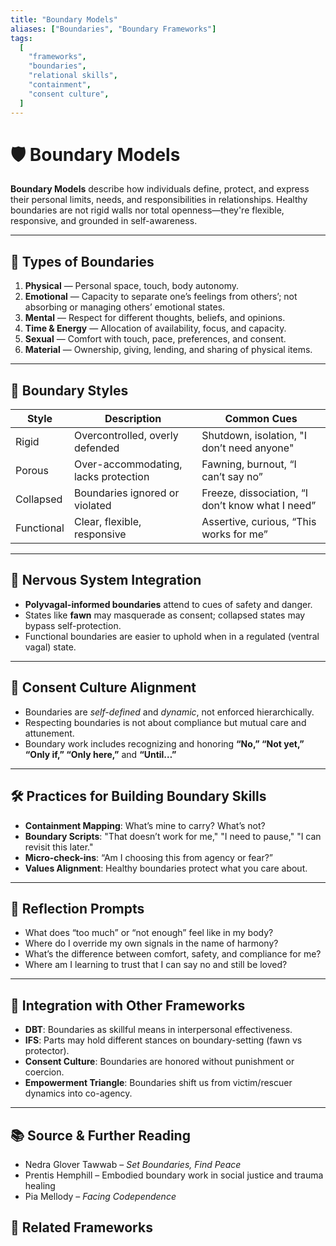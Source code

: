 ```yaml
---
title: "Boundary Models"
aliases: ["Boundaries", "Boundary Frameworks"]
tags:
  [
    "frameworks",
    "boundaries",
    "relational skills",
    "containment",
    "consent culture",
  ]
---
```


<!-- @format -->

# 🛡️ Boundary Models

**Boundary Models** describe how individuals define, protect, and express their personal limits, needs, and responsibilities in relationships. Healthy boundaries are not rigid walls nor total openness—they're flexible, responsive, and grounded in self-awareness.

---

## 🔑 Types of Boundaries

1. **Physical** — Personal space, touch, body autonomy.
2. **Emotional** — Capacity to separate one’s feelings from others’; not absorbing or managing others’ emotional states.
3. **Mental** — Respect for different thoughts, beliefs, and opinions.
4. **Time & Energy** — Allocation of availability, focus, and capacity.
5. **Sexual** — Comfort with touch, pace, preferences, and consent.
6. **Material** — Ownership, giving, lending, and sharing of physical items.

---

## 🔄 Boundary Styles

| Style      | Description                          | Common Cues                                      |
| ---------- | ------------------------------------ | ------------------------------------------------ |
| Rigid      | Overcontrolled, overly defended      | Shutdown, isolation, "I don’t need anyone"       |
| Porous     | Over-accommodating, lacks protection | Fawning, burnout, “I can’t say no”               |
| Collapsed  | Boundaries ignored or violated       | Freeze, dissociation, “I don’t know what I need” |
| Functional | Clear, flexible, responsive          | Assertive, curious, “This works for me”          |

---

## 🧠 Nervous System Integration

- **Polyvagal-informed boundaries** attend to cues of safety and danger.
- States like **fawn** may masquerade as consent; collapsed states may bypass self-protection.
- Functional boundaries are easier to uphold when in a regulated (ventral vagal) state.

---

## 🔧 Consent Culture Alignment

- Boundaries are _self-defined_ and _dynamic_, not enforced hierarchically.
- Respecting boundaries is not about compliance but mutual care and attunement.
- Boundary work includes recognizing and honoring **“No,” “Not yet,” “Only if,” “Only here,”** and **“Until…”**

---

## 🛠 Practices for Building Boundary Skills

- **Containment Mapping**: What’s mine to carry? What’s not?
- **Boundary Scripts**: "That doesn’t work for me," "I need to pause," "I can revisit this later."
- **Micro-check-ins**: “Am I choosing this from agency or fear?”
- **Values Alignment**: Healthy boundaries protect what you care about.

---

## 🧩 Reflection Prompts

- What does “too much” or “not enough” feel like in my body?
- Where do I override my own signals in the name of harmony?
- What’s the difference between comfort, safety, and compliance for me?
- Where am I learning to trust that I can say no and still be loved?

---

## 🔄 Integration with Other Frameworks

- **DBT**: Boundaries as skillful means in interpersonal effectiveness.
- **IFS**: Parts may hold different stances on boundary-setting (fawn vs protector).
- **Consent Culture**: Boundaries are honored without punishment or coercion.
- **Empowerment Triangle**: Boundaries shift us from victim/rescuer dynamics into co-agency.

---

## 📚 Source & Further Reading

- Nedra Glover Tawwab – _Set Boundaries, Find Peace_
- Prentis Hemphill – Embodied boundary work in social justice and trauma healing
- Pia Mellody – _Facing Codependence_

## 🔗 Related Frameworks
